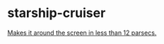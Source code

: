 # starship-cruiser
[Makes it around the screen in less than 12 parsecs.](https://camjamasaurus.github.io/starship-cruiser/)

